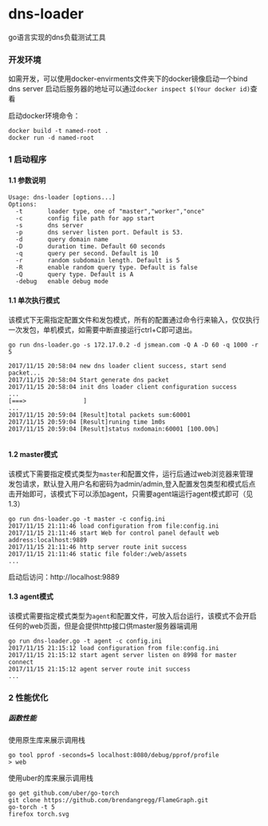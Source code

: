 # dns-loader
go语言实现的dns负载测试工具

### 开发环境

如需开发，可以使用docker-envirments文件夹下的docker镜像启动一个bind dns server
启动后服务器的地址可以通过`docker inspect $(Your docker id)`查看

启动docker环境命令：

```
docker build -t named-root .
docker run -d named-root
```

### 1 启动程序

#### 1.1 参数说明


```
Usage: dns-loader [options...] 
Options:
  -t       loader type, one of "master","worker","once"
  -c       config file path for app start
  -s       dns server
  -p       dns server listen port. Default is 53.
  -d       query domain name
  -D       duration time. Default 60 seconds
  -q       query per second. Default is 10
  -r       random subdomain length. Default is 5
  -R       enable random query type. Default is false
  -Q       query type. Default is A
  -debug   enable debug mode
```


#### 1.1  单次执行模式
 
该模式下无需指定配置文件和发包模式，所有的配置通过命令行来输入，仅仅执行一次发包，单机模式，如需要中断直接运行ctrl+C即可退出。

```
go run dns-loader.go -s 172.17.0.2 -d jsmean.com -Q A -D 60 -q 1000 -r 5

2017/11/15 20:58:04 new dns loader client success, start send packet...
2017/11/15 20:58:04 Start generate dns packet
2017/11/15 20:58:04 init dns loader client configuration success
...
[===>                ] 
...
2017/11/15 20:59:04 [Result]total packets sum:60001
2017/11/15 20:59:04 [Result]runing time 1m0s
2017/11/15 20:59:04 [Result]status nxdomain:60001 [100.00%]


```
#### 1.2  master模式

该模式下需要指定模式类型为`master`和配置文件，运行后通过web浏览器来管理发包请求，默认登入用户名和密码为admin/admin,登入配置发包类型和模式后点击开始即可，该模式下可以添加agent，只需要agent端运行agent模式即可（见1.3）
```
go run dns-loader.go -t master -c config.ini 
2017/11/15 21:11:46 load configuration from file:config.ini
2017/11/15 21:11:46 start Web for control panel default web address:localhost:9889
2017/11/15 21:11:46 http server route init success
2017/11/15 21:11:46 static file folder:/web/assets
...
```
启动后访问：http://localhost:9889

#### 1.3  agent模式

该模式需要指定模式类型为`agent`和配置文件，可放入后台运行，该模式不会开启任何的web页面，但是会提供http接口供master服务器端调用
```
go run dns-loader.go -t agent -c config.ini 
2017/11/15 21:15:12 load configuration from file:config.ini
2017/11/15 21:15:12 start agent server listen on 8998 for master connect
2017/11/15 21:15:12 agent server route init success
...
```

### 2 性能优化

##### 函数性能

使用原生库来展示调用栈

```
go tool pprof -seconds=5 localhost:8080/debug/pprof/profile
> web
```

使用uber的库来展示调用栈
```
go get github.com/uber/go-torch
git clone https://github.com/brendangregg/FlameGraph.git
go-torch -t 5
firefox torch.svg

```


